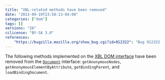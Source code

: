 ```yaml
---
title: "XBL-related methods have been removed"
date: "2013-09-19T23:58:13-04:00"
categories: ["dom"]
tags: []
versions: "26"
cclicense: "BY-SA 3.0"
references:
    "https://bugzilla.mozilla.org/show_bug.cgi?id=912322": "Bug 912322 – document.getAnonymous* should not be available to web content"
---
```

The following methods implemented on the [XBL DOM interface](https://developer.mozilla.org/en-US/docs/XBL/XBL_1.0_Reference/DOM_Interfaces) have been removed from the [`Document`](https://developer.mozilla.org/en-US/docs/Web/API/Document) interface: `getAnonymousNodes`, `getAnonymousElementByAttribute`, `getBindingParent`, and `loadBindingDocument`.
